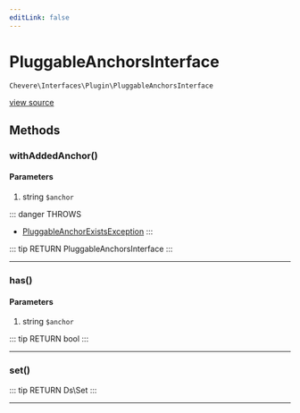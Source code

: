 ```yaml
---
editLink: false
---
```


# PluggableAnchorsInterface

`Chevere\Interfaces\Plugin\PluggableAnchorsInterface`

[view source](https://github.com/chevere/chevere/blob/master/interfaces/Plugin/PluggableAnchorsInterface.php)

## Methods

### withAddedAnchor()

#### Parameters

1. string `$anchor`

::: danger THROWS
- [PluggableAnchorExistsException](../../Exceptions/Plugin/PluggableAnchorExistsException.md)
:::

::: tip RETURN
PluggableAnchorsInterface
:::

---

### has()

#### Parameters

1. string `$anchor`

::: tip RETURN
bool
:::

---

### set()

::: tip RETURN
Ds\Set
:::

---
